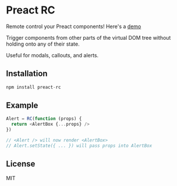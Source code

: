# Preact RC

Remote control your Preact components! Here's a [demo](http://jsbin.com/cagirom/1/edit?html,js,output)

Trigger components from other parts of the virtual DOM tree without holding onto any of their state.

Useful for modals, callouts, and alerts.

## Installation

```js
npm install preact-rc
```

## Example

```js
Alert = RC(function (props) {
  return <AlertBox {...props} />
})

// <Alert /> will now render <AlertBox>
// Alert.setState({ ... }) will pass props into AlertBox
```

## License

MIT

